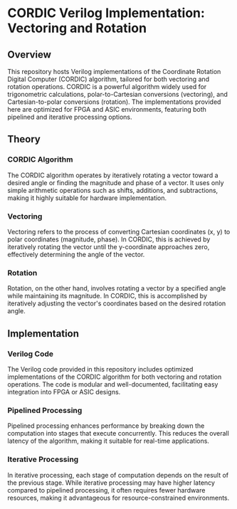 # CORDIC Verilog Implementation: Vectoring and Rotation

## Overview

This repository hosts Verilog implementations of the Coordinate Rotation Digital Computer (CORDIC) algorithm, tailored for both vectoring and rotation operations. CORDIC is a powerful algorithm widely used for trigonometric calculations, polar-to-Cartesian conversions (vectoring), and Cartesian-to-polar conversions (rotation). The implementations provided here are optimized for FPGA and ASIC environments, featuring both pipelined and iterative processing options.

## Theory

### CORDIC Algorithm

The CORDIC algorithm operates by iteratively rotating a vector toward a desired angle or finding the magnitude and phase of a vector. It uses only simple arithmetic operations such as shifts, additions, and subtractions, making it highly suitable for hardware implementation.

### Vectoring

Vectoring refers to the process of converting Cartesian coordinates (x, y) to polar coordinates (magnitude, phase). In CORDIC, this is achieved by iteratively rotating the vector until the y-coordinate approaches zero, effectively determining the angle of the vector.

### Rotation

Rotation, on the other hand, involves rotating a vector by a specified angle while maintaining its magnitude. In CORDIC, this is accomplished by iteratively adjusting the vector's coordinates based on the desired rotation angle.

## Implementation

### Verilog Code

The Verilog code provided in this repository includes optimized implementations of the CORDIC algorithm for both vectoring and rotation operations. The code is modular and well-documented, facilitating easy integration into FPGA or ASIC designs.

### Pipelined Processing

Pipelined processing enhances performance by breaking down the computation into stages that execute concurrently. This reduces the overall latency of the algorithm, making it suitable for real-time applications.

### Iterative Processing

In iterative processing, each stage of computation depends on the result of the previous stage. While iterative processing may have higher latency compared to pipelined processing, it often requires fewer hardware resources, making it advantageous for resource-constrained environments.


